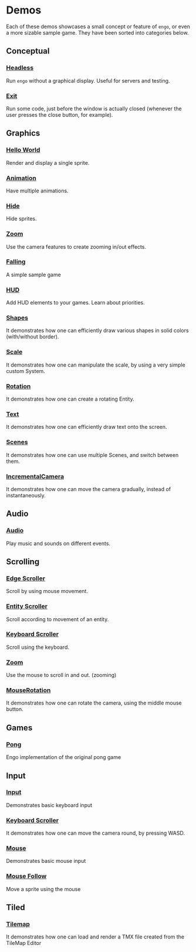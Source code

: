 # Demos

Each of these demos showcases a small concept or feature of `engo`, or even a more sizable sample game. They have been sorted into categories below.

## Conceptual

### [Headless](headless)

Run `engo` without a graphical display. Useful for servers and testing.

### [Exit](exit)

Run some code, just before the window is actually closed (whenever the user presses the close button, for example). 

## Graphics

### [Hello World](hello-world)

Render and display a single sprite.

### [Animation](animation)

Have multiple animations.

### [Hide](hide)

Hide sprites.

### [Zoom](zoom)

Use the camera features to create zooming in/out effects.

### [Falling](falling)

A simple sample game

### [HUD](hud)

Add HUD elements to your games. Learn about priorities.

### [Shapes](shapes) 

It demonstrates how one can efficiently draw various shapes in solid colors (with/without border).

### [Scale](scale)

It demonstrates how one can manipulate the scale, by using a very simple custom System.

### [Rotation](rotation)

It demonstrates how one can create a rotating Entity.

### [Text](text)

It demonstrates how one can efficiently draw text onto the screen.

### [Scenes](scenes)

It demonstrates how one can use multiple Scenes, and switch between them.

### [IncrementalCamera](incrementalcamera)

It demonstrates how one can move the camera gradually, instead of instantaneously.

## Audio

### [Audio](audio)

Play music and sounds on different events.

## Scrolling

### [Edge Scroller](edgescroller)

Scroll by using mouse movement.

### [Entity Scroller](entityscroller)

Scroll according to movement of an entity.

### [Keyboard Scroller](keyboardscroller)

Scroll using the keyboard.

### [Zoom](zoom)

Use the mouse to scroll in and out. (zooming) 

### [MouseRotation](mouserotation)

It demonstrates how one can rotate the camera, using the middle mouse button.

## Games

### [Pong](pong)

Engo implementation of the original pong game


## Input

### [Input](input)

Demonstrates basic keyboard input

### [Keyboard Scroller](keyboardscroller)

It demonstrates how one can move the camera round, by pressing WASD.

### [Mouse](mouse)

Demonstrates basic mouse input

### [Mouse Follow](mouse-follow)

Move a sprite using the mouse

## Tiled

### [Tilemap](tilemap)

It demonstrates how one can load and render a TMX file created from the TileMap Editor

